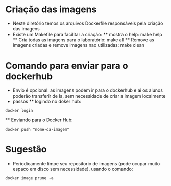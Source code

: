 
# Criação das imagens

* Neste diretório temos os arquivos Dockerfile responsáveis pela criação das imagens
* Existe um Makefile para facilitar a criação:
** mostra o help: make help
** Cria todas as imagens para o laboratório: make all
** Remove as imagens criadas e remove imagens nao utilizadas: make clean

# Comando para enviar para o dockerhub
* Envio é opcional: as imagens podem ir para o dockerhub e ai os alunos poderão transferir de la, sem necessidade de criar a imagem localmente
* passos
** logindo no doker hub:
```
docker login
```
** Enviando para o Docker Hub:
```
docker push "nome-da-imagem"
```

# Sugestão
* Periodicamente limpe seu repositorio de imagens (pode ocupar muito espaco em disco sem necessidade), usando o comando:
```
docker image prune -a
``` 
